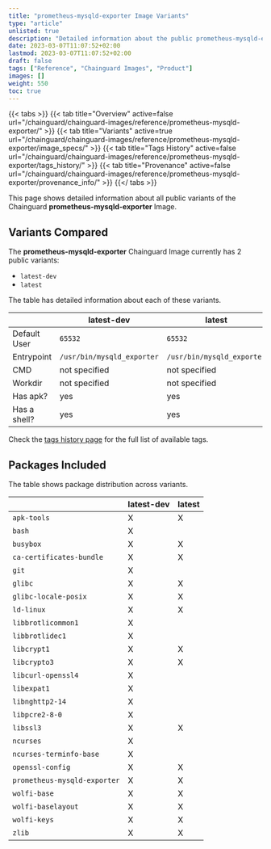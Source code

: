 ```yaml
---
title: "prometheus-mysqld-exporter Image Variants"
type: "article"
unlisted: true
description: "Detailed information about the public prometheus-mysqld-exporter Chainguard Image variants"
date: 2023-03-07T11:07:52+02:00
lastmod: 2023-03-07T11:07:52+02:00
draft: false
tags: ["Reference", "Chainguard Images", "Product"]
images: []
weight: 550
toc: true
---
```


{{< tabs >}}
{{< tab title="Overview" active=false url="/chainguard/chainguard-images/reference/prometheus-mysqld-exporter/" >}}
{{< tab title="Variants" active=true url="/chainguard/chainguard-images/reference/prometheus-mysqld-exporter/image_specs/" >}}
{{< tab title="Tags History" active=false url="/chainguard/chainguard-images/reference/prometheus-mysqld-exporter/tags_history/" >}}
{{< tab title="Provenance" active=false url="/chainguard/chainguard-images/reference/prometheus-mysqld-exporter/provenance_info/" >}}
{{</ tabs >}}

This page shows detailed information about all public variants of the Chainguard **prometheus-mysqld-exporter** Image.

## Variants Compared
The **prometheus-mysqld-exporter** Chainguard Image currently has 2 public variants: 

- `latest-dev`
- `latest`

The table has detailed information about each of these variants.

|              | latest-dev                 | latest                     |
|--------------|----------------------------|----------------------------|
| Default User | `65532`                    | `65532`                    |
| Entrypoint   | `/usr/bin/mysqld_exporter` | `/usr/bin/mysqld_exporter` |
| CMD          | not specified              | not specified              |
| Workdir      | not specified              | not specified              |
| Has apk?     | yes                        | yes                        |
| Has a shell? | yes                        | yes                        |

Check the [tags history page](/chainguard/chainguard-images/reference/prometheus-mysqld-exporter/tags_history/) for the full list of available tags.

## Packages Included
The table shows package distribution across variants.

|                              | latest-dev | latest |
|------------------------------|------------|--------|
| `apk-tools`                  | X          | X      |
| `bash`                       | X          |        |
| `busybox`                    | X          | X      |
| `ca-certificates-bundle`     | X          | X      |
| `git`                        | X          |        |
| `glibc`                      | X          | X      |
| `glibc-locale-posix`         | X          | X      |
| `ld-linux`                   | X          | X      |
| `libbrotlicommon1`           | X          |        |
| `libbrotlidec1`              | X          |        |
| `libcrypt1`                  | X          | X      |
| `libcrypto3`                 | X          | X      |
| `libcurl-openssl4`           | X          |        |
| `libexpat1`                  | X          |        |
| `libnghttp2-14`              | X          |        |
| `libpcre2-8-0`               | X          |        |
| `libssl3`                    | X          | X      |
| `ncurses`                    | X          |        |
| `ncurses-terminfo-base`      | X          |        |
| `openssl-config`             | X          | X      |
| `prometheus-mysqld-exporter` | X          | X      |
| `wolfi-base`                 | X          | X      |
| `wolfi-baselayout`           | X          | X      |
| `wolfi-keys`                 | X          | X      |
| `zlib`                       | X          | X      |


